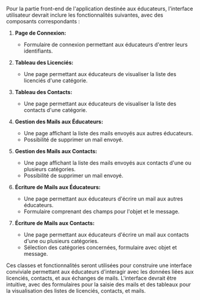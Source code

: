 Pour la partie front-end de l'application destinée aux éducateurs, l'interface utilisateur devrait inclure les fonctionnalités suivantes, avec des composants correspondants :

1. **Page de Connexion:**
   - Formulaire de connexion permettant aux éducateurs d'entrer leurs identifiants.

2. **Tableau des Licenciés:**
   - Une page permettant aux éducateurs de visualiser la liste des licenciés d'une catégorie.

3. **Tableau des Contacts:**
   - Une page permettant aux éducateurs de visualiser la liste des contacts d'une catégorie.

4. **Gestion des Mails aux Éducateurs:**
   - Une page affichant la liste des mails envoyés aux autres éducateurs.
   - Possibilité de supprimer un mail envoyé.

5. **Gestion des Mails aux Contacts:**
   - Une page affichant la liste des mails envoyés aux contacts d'une ou plusieurs catégories.
   - Possibilité de supprimer un mail envoyé.

6. **Écriture de Mails aux Éducateurs:**
   - Une page permettant aux éducateurs d'écrire un mail aux autres éducateurs.
   - Formulaire comprenant des champs pour l'objet et le message.

7. **Écriture de Mails aux Contacts:**
   - Une page permettant aux éducateurs d'écrire un mail aux contacts d'une ou plusieurs catégories.
   - Sélection des catégories concernées, formulaire avec objet et message.

Ces classes et fonctionnalités seront utilisées pour construire une interface conviviale permettant aux éducateurs d'interagir avec les données
liées aux licenciés, contacts, et aux échanges de mails. L'interface devrait être intuitive, 
avec des formulaires pour la saisie des mails et des tableaux pour la visualisation des listes de licenciés, contacts, et mails.
